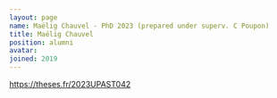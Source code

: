 ```yaml
---
layout: page
name: Maëlig Chauvel - PhD 2023 (prepared under superv. C Poupon)
title: Maëlig Chauvel
position: alumni
avatar:
joined: 2019
---
```


<a class="external" target="_blank" href="https://theses.fr/2023UPAST042">https://theses.fr/2023UPAST042</a>

